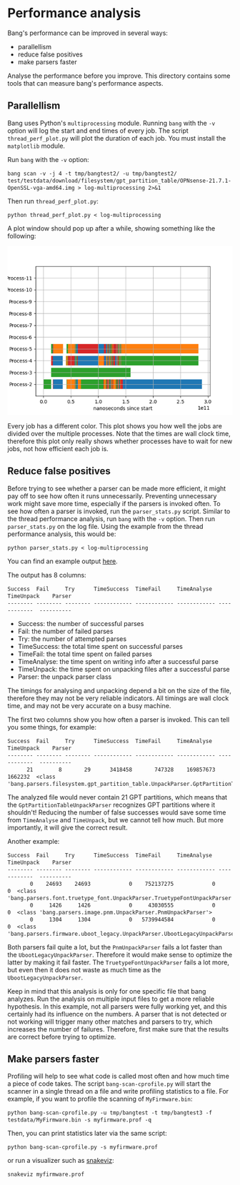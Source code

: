 # Performance analysis

Bang's performance can be improved in several ways:

* parallellism
* reduce false positives
* make parsers faster

Analyse the performance before you improve. This directory contains some tools that can measure bang's performance aspects.

## Parallellism

Bang uses Python's `multiprocessing` module. Running `bang` with the `-v` option will log the start and end times of every job.
The script `thread_perf_plot.py` will plot the duration of each job. You must install the `matplotlib` module.

Run `bang` with the `-v` option:

```
bang scan -v -j 4 -t tmp/bangtest2/ -u tmp/bangtest2/ test/testdata/download/filesystem/gpt_partition_table/OPNsense-21.7.1-OpenSSL-vga-amd64.img > log-multiprocessing 2>&1
```

Then run `thread_perf_plot.py`:

```
python thread_perf_plot.py < log-multiprocessing
```

A plot window should pop up after a while, showing something like the following:

![](thread_performance.png)

Every job has a different color. This plot shows you how well the jobs are divided over the multiple processes. Note that the times are wall clock time, therefore this plot
only really shows whether processes have to wait for new jobs, not how efficient each job is.

## Reduce false positives

Before trying to see whether a parser can be made more efficient, it might pay off to see how often it runs unnecessarily.
Preventing unnecessary work might save more time, especially if the parsers is invoked often.
To see how often a parser is invoked, run the `parser_stats.py` script.
Similar to the thread performance analysis, run `bang` with the `-v` option. Then run `parser_stats.py` on the log file. Using the
example from the thread performance analysis, this would be:

```
python parser_stats.py < log-multiprocessing
```

You can find an example output [here](parser-stats-example.txt).

The output has 8 columns:

```
Success  Fail     Try      TimeSuccess  TimeFail     TimeAnalyse  TimeUnpack    Parser
-------- -------- -------- ------------ ------------ ------------ ------------  ----------
```

* Success: the number of successful parses
* Fail: the number of failed parses
* Try: the number of attempted parses
* TimeSuccess: the total time spent on successful parses
* TimeFail: the total time spent on failed parses
* TimeAnalyse: the time spent on writing info after a successful parse
* TimeUnpack: the time spent on unpacking files after a successful parse
* Parser: the unpack parser class

The timings for analysing and unpacking depend a bit on the size of the file, therefore they may not be very reliable indicators.
All timings are wall clock time, and may not be very accurate on a busy machine.

The first two columns show you how often a parser is invoked. This can tell you some things, for example:

```
Success  Fail     Try      TimeSuccess  TimeFail     TimeAnalyse  TimeUnpack    Parser
-------- -------- -------- ------------ ------------ ------------ ------------  ----------
      21        8       29      3418458       747328    169857673      1662232  <class 'bang.parsers.filesystem.gpt_partition_table.UnpackParser.GptPartitionTableUnpackParser'>
```

The analyzed file would never contain 21 GPT partitions, which means that the `GptPartitionTableUnpackParser` recognizes GPT partitions where it shouldn't! Reducing the number of
false successes would save some time from `TimeAnalyse` and `TimeUnpack`, but we cannot tell how much. But more importantly, it will give the correct result.

Another example:

```
Success  Fail     Try      TimeSuccess  TimeFail     TimeAnalyse  TimeUnpack    Parser
-------- -------- -------- ------------ ------------ ------------ ------------  ----------
       0    24693    24693            0    752137275            0            0  <class 'bang.parsers.font.truetype_font.UnpackParser.TruetypeFontUnpackParser'>
       0     1426     1426            0     43030555            0            0  <class 'bang.parsers.image.pnm.UnpackParser.PnmUnpackParser'>
       0     1304     1304            0   5739944584            0            0  <class 'bang.parsers.firmware.uboot_legacy.UnpackParser.UbootLegacyUnpackParser'>
```

Both parsers fail quite a lot, but the `PnmUnpackParser` fails a lot faster than the `UbootLegacyUnpackParser`. Therefore it would make sense to optimize the latter by making it fail faster.
The `TruetypeFontUnpackParser` fails a lot more, but even then it does not waste as much time as the `UbootLegacyUnpackParser`.

Keep in mind that this analysis is only for one specific file that bang analyzes. Run the analysis on multiple input files to get a more reliable hypothesis.
In this example, not all parsers were fully working yet, and this certainly had its influence on the numbers. A parser that is not detected or not working will trigger many other matches and parsers to try, which increases the number of failures. Therefore, first make sure that the results are correct before trying to optimize.


## Make parsers faster

Profiling will help to see what code is called most often and how much time a piece of code takes. The 
script `bang-scan-cprofile.py` will start the scanner in a single thread on a file and write profiling
statistics to a file. For example, if you want to profile the scanning of `MyFirmware.bin`:

```
python bang-scan-cprofile.py -u tmp/bangtest -t tmp/bangtest3 -f testdata/MyFirmware.bin -s myfirmware.prof -q
```

Then, you can print statistics later via the same script:

```
python bang-scan-cprofile.py -s myfirmware.prof
```

or run a visualizer such as [snakeviz](https://jiffyclub.github.io/snakeviz/):

```
snakeviz myfirmware.prof
```



